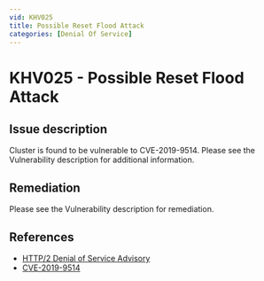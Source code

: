 ```yaml
---
vid: KHV025
title: Possible Reset Flood Attack
categories: [Denial Of Service]
---
```


# KHV025 - Possible Reset Flood Attack

## Issue description

Cluster is found to be vulnerable to CVE-2019-9514. Please see the Vulnerability description for additional information.

## Remediation

Please see the Vulnerability description for remediation.

## References

- [HTTP/2 Denial of Service Advisory](https://github.com/Netflix/security-bulletins/blob/master/advisories/third-party/2019-002.md)
- [CVE-2019-9514](https://cve.mitre.org/cgi-bin/cvename.cgi?name=CVE-2019-9514)
